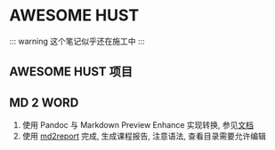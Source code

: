 # AWESOME HUST
::: warning
这个笔记似乎还在施工中
:::

## AWESOME HUST 项目

## MD 2 WORD
1. 使用 Pandoc 与 Markdown Preview Enhance 实现转换, 参见[文档](https://shd101wyy.github.io/markdown-preview-enhanced/#/zh-cn/pandoc-word)
1. 使用 [md2report](https://github.com/woolen-sheep/md2report) 完成, 生成课程报告, 注意语法, 查看目录需要允许编辑

